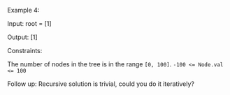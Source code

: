 Example 4:

Input: root = [1]

Output: [1]

 

Constraints:

  The number of nodes in the tree is in the range `[0, 100]`.
  `-100 <= Node.val <= 100`

 
Follow up: Recursive solution is trivial, could you do it iteratively?